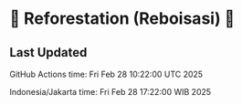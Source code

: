 
# 🌳 Reforestation (Reboisasi) 🌲

## Last Updated

GitHub Actions time: Fri Feb 28 10:22:00 UTC 2025

Indonesia/Jakarta time: Fri Feb 28 17:22:00 WIB 2025
